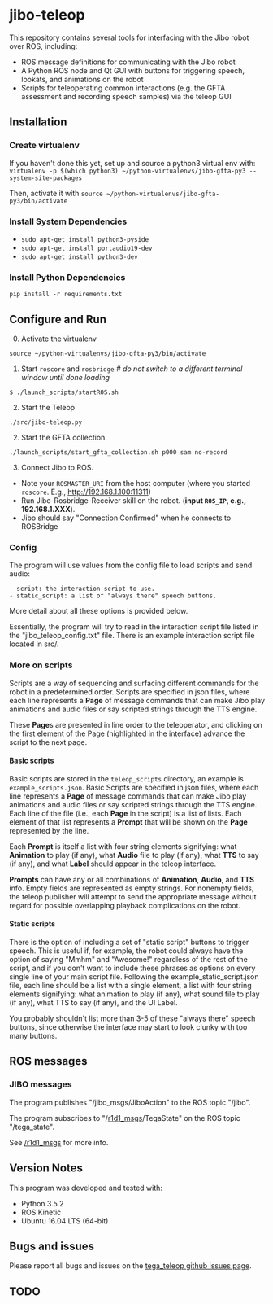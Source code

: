# jibo-teleop

This repository contains several tools for interfacing with the Jibo robot over ROS, including:

- ROS message definitions for communicating with the Jibo robot
- A Python ROS node and Qt GUI with buttons for triggering speech, lookats, and animations on the robot
- Scripts for teleoperating common interactions (e.g. the GFTA assessment and recording speech samples) via the teleop GUI 

## Installation

### Create virtualenv

If you haven't done this yet, set up and source a python3 virtual env with:
`virtualenv -p $(which python3) ~/python-virtualenvs/jibo-gfta-py3 --system-site-packages`

Then, activate it with
`source ~/python-virtualenvs/jibo-gfta-py3/bin/activate`


### Install System Dependencies
- `sudo apt-get install python3-pyside`
- `sudo apt-get install portaudio19-dev`
- `sudo apt-get install python3-dev`

### Install Python Dependencies
`pip install -r requirements.txt`

## Configure and Run

0. Activate the virtualenv
```bashrc
source ~/python-virtualenvs/jibo-gfta-py3/bin/activate
```
1. Start `roscore` and `rosbridge` *# do not switch to a different terminal window until done loading*
```bashrc
$ ./launch_scripts/startROS.sh 
```

2. Start the Teleop
```bashrc
./src/jibo-teleop.py
```

2. Start the GFTA collection
```bashrc
./launch_scripts/start_gfta_collection.sh p000 sam no-record
```

3. Connect Jibo to ROS.
  - Note your `ROSMASTER_URI` from the host computer (where you started `roscore`. E.g., http://192.168.1.100:11311)
  - Run Jibo-Rosbridge-Receiver skill on the robot. (**input `ROS_IP`, e.g., 192.168.1.XXX**). 
  - Jibo should say "Connection Confirmed" when he connects to ROSBridge


### Config

The program will use values from the config file to load scripts and send audio:

    - script: the interaction script to use.
    - static_script: a list of "always there" speech buttons.

More detail about all these options is provided below.

Essentially, the program will try to read in the interaction script file listed
in the "jibo\_teleop\_config.txt" file. There is an example interaction script
file located in src/.


### More on scripts

Scripts are a way of sequencing and surfacing different commands for the robot in a predetermined order. Scripts are specified in json files, where each line represents a **Page** of message commands that can make Jibo play animations and audio files or say scripted strings through the TTS engine. 

These **Page**s are presented in line order to the teleoperator, and clicking on the first element of the Page  (highlighted in the interface) advance the script to the next page.

#### Basic scripts

Basic scripts are stored in the `teleop_scripts` directory, an example is `example_scripts.json`. Basic Scripts are specified in json files, where each line represents a **Page** of message commands that can make Jibo play animations and audio files or say scripted strings through the TTS engine. Each line of the file (i.e., each **Page** in the script) is a list of lists. Each element of that list represents a **Prompt** that will be shown on the **Page** represented by the line.
 
 Each **Prompt** is itself a list with four string elements signifying: what **Animation** to play (if any), what **Audio** file to play (if any), what **TTS** to say (if any), and what **Label** should appear in the teleop interface.
 
 **Prompts** can have any or all combinations of **Animation**, **Audio**, and **TTS** info. Empty fields are represented as empty strings. For nonempty fields, the teleop publisher will attempt to send the appropriate message without regard for possible overlapping playback complications on the robot. 

#### Static scripts

There is the option of including a set of "static script" buttons to trigger
speech. This is useful if, for example, the robot could always have the option
of saying "Mmhm" and "Awesome!" regardless of the rest of the script, and if
you don't want to include these phrases as options on every single line of your
main script file. Following the example\_static\_script.json file, each line should be a list with a single element,
a list with four string elements signifying: what animation to play (if any), what sound file to play (if any), what TTS to say (if any), and the UI Label.

You probably shouldn't list more than 3-5 of these "always there" speech
buttons, since otherwise the interface may start to look clunky with too many
buttons.

## ROS messages

### JIBO messages

The program publishes "/jibo\_msgs/JiboAction" to the ROS topic "/jibo".

The program subscribes to
"/[r1d1\_msgs](https://github.com/mitmedialab/r1d1_msgs
"/r1d1_msgs")/TegaState" on the ROS topic "/tega\_state".

See [/r1d1\_msgs](https://github.com/mitmedialab/r1d1_msgs "/r1d1_msgs") for
more info.


## Version Notes

This program was developed and tested with:

- Python 3.5.2
- ROS Kinetic
- Ubuntu 16.04 LTS (64-bit)

## Bugs and issues

Please report all bugs and issues on the [tega\_teleop github issues
page](https://github.com/mitmedialab/tega_teleop/issues).

## TODO

